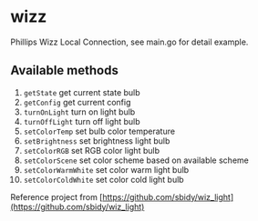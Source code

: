 # wizz
Phillips Wizz Local Connection, see main.go for detail example.

## Available methods
1. `getState` get current state bulb
2. `getConfig` get current config
3. `turnOnLight` turn on light bulb
4. `turnOffLight` turn off light bulb
5. `setColorTemp` set bulb color temperature
6. `setBrightness` set brightness light bulb
7. `setColorRGB` set RGB color light bulb
8. `setColorScene` set color scheme based on available scheme
9. `setColorWarmWhite` set color warm light bulb
10. `setColorColdWhite` set color cold light bulb

Reference project from [https://github.com/sbidy/wiz_light](https://github.com/sbidy/wiz_light)